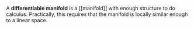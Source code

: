 A **differentiable manifold** is a [[manifold]] with enough structure to do calculus. Practically, this requires that the manifold is locally similar enough to a linear space.